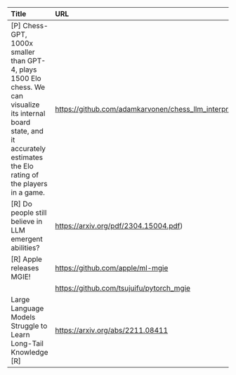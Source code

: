 | Title                                                                                                                                                                          | URL                                                        |   Score | Date                |
|:-------------------------------------------------------------------------------------------------------------------------------------------------------------------------------|:-----------------------------------------------------------|--------:|:--------------------|
| [P] Chess-GPT, 1000x smaller than GPT-4, plays 1500 Elo chess. We can visualize its internal board state, and it accurately estimates the Elo rating of the players in a game. | https://github.com/adamkarvonen/chess_llm_interpretability |     189 | 2024-02-04 17:06:06 |
| [R] Do people still believe in LLM emergent abilities?                                                                                                                         | https://arxiv.org/pdf/2304.15004.pdf)                      |     161 | 2024-02-03 20:50:24 |
| [R] Apple releases MGIE!                                                                                                                                                       | https://github.com/apple/ml-mgie                           |      89 | 2024-02-04 02:42:32 |
|                                                                                                                                                                                | https://github.com/tsujuifu/pytorch_mgie                   |         |                     |
| Large Language Models Struggle to Learn Long-Tail Knowledge [R]                                                                                                                | https://arxiv.org/abs/2211.08411                           |      41 | 2024-02-03 21:58:49 |